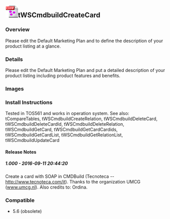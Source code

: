 ## <img src='./logo.jpg' width='40' height='40'>tWSCmdbuildCreateCard

### Overview
Please edit the Default Marketing Plan and to define the description of your product listing at a glance.
### Details
Please edit the Default Marketing Plan and put a detailed description of your product listing including product features and benefits.
### Images



### Install Instructions
Tested in TOS561 and works in operation system. See also: tCompareTables, tWSCmdbuildCreateRelation, tWSCmdbuildDeleteCard, tWSCmdbuildDeleteCardId, tWSCmdbuildDeleteRelation, tWSCmdbuildGetCard, tWSCmdbuildGetCardCardids, tWSCmdbuildGetCardList, tWSCmdbuildGetRelationList, tWSCmdbuildUpdateCard

#### Release Notes

##### 1.000 - 2016-09-11 20:44:20
Create a card with SOAP in CMDBuild (Tecnoteca -- http://www.tecnoteca.com/it). Thanks to the organization UMCG (www.umcg.nl). Also credits to: Ordina.
### Compatible
 -  5.6 (obsolete)